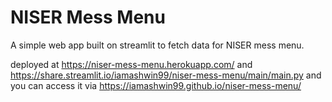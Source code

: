 # NISER Mess Menu

A simple web app built on streamlit to fetch data for NISER mess menu.

deployed at  https://niser-mess-menu.herokuapp.com/ and https://share.streamlit.io/iamashwin99/niser-mess-menu/main/main.py and you can access it via https://iamashwin99.github.io/niser-mess-menu/
